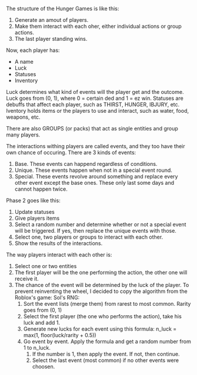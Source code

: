 The structure of the Hunger Games is like this:

1. Generate an amout of players.
2. Make them interact with each oher, either individual actions or group actions.
3. The last player standing wins.

Now, each player has:
- A name
- Luck
- Statuses
- Inventory

Luck determines what kind of events will the player get and the outcome. Luck goes from (0, 1), where 0 = certain ded and 1 = ez win.
Statuses are debuffs that affect each player, such as THIRST, HUNGER, IBJURY, etc.
Iventory holds items or the players to use and interact, such as water, food, weapons, etc.

There are also GROUPS (or packs) that act as single entities and group many players.

The interactions withing players are called events, and they too have their own chance of occuring.
There are 3 kinds of events:
1. Base. These events can happend regardless of conditions.
2. Unique. These events happen when not in a special event round.
3. Special. These events revolve around something and replace every other event except the base ones. These only last some days and cannot happen twice.

Phase 2 goes like this:
1. Update statuses
2. Give players items
3. Select a random number and determine whether or not a special event will be triggered. If yes, then replace the unique events with those.
4. Select one, two players or groups to interact with each other.
5. Show the results of the interactions.


The way players interact with each other is:
1. Select one or two entities
2. The first player will be the one performing the action, the other one will receive it.
3. The chance of the event will be determined by the luck of the player. To prevent reinventing the wheel, I decided to copy the algorithm from the Roblox's game: Sol's RNG:
   1. Sort the event lists (merge them) from rarest to most common. Rarity goes from (0, 1)
   2. Select the first player (the one who performs the action), take his luck and add 1.
   3. Generate new lucks for each event using this formula: n_luck = max(1, floor(luck/rarity + 0.5))
   4. Go event by event. Apply the formula and get a random number from 1 to n_luck.
      1. If the number is 1, then apply the event. If not, then continue.
      2. Select the last event (most common) if no other events were choosen.
